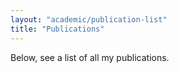 ```yaml
---
layout: "academic/publication-list"
title: "Publications"
---
```


Below, see a list of all my publications.
